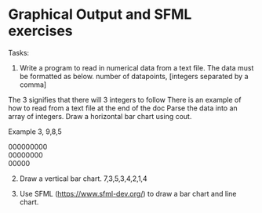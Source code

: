 # Graphical Output and SFML exercises
Tasks:

1) Write a program to read in numerical data from a text file.
The data must be formatted as below.
number of datapoints, [integers separated by a comma]

The 3 signifies that there will 3 integers to follow
There is an example of how to read from a text file at the end of the doc
Parse the data into an array of integers.
Draw a horizontal bar chart using cout. 

Example 
3, 9,8,5 <br/>

000000000<br/>
00000000<br/>
00000<br/>

2) Draw a vertical bar chart.
7,3,5,3,4,2,1,4 <br/>

3) Use SFML (https://www.sfml-dev.org/) to draw a bar chart and line chart.
